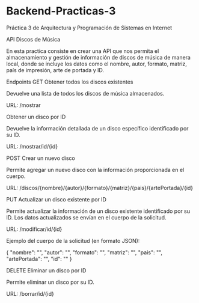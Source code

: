 # Backend-Practicas-3

Práctica 3 de Arquitectura y Programación de Sistemas en Internet

API Discos de Música

En esta practica consiste en crear una API que nos permita el almacenamiento y gestión de información de discos de música de manera local, donde se incluye los datos como el nombre, autor, formato, matriz, país de impresión, arte de portada y ID.

Endpoints 
GET
Obtener todos los discos existentes

Devuelve una lista de todos los discos de música almacenados.

URL: /mostrar

Obtener un disco por ID

Devuelve la información detallada de un disco específico identificado por su ID.

URL: /mostrar/id/{id}


POST
Crear un nuevo disco

Permite agregar un nuevo disco con la información proporcionada en el cuerpo.

URL: /discos/{nombre}/{autor}/{formato}/{matriz}/{pais}/{artePortada}/{id}


PUT
Actualizar un disco existente por ID

Permite actualizar la información de un disco existente identificado por su ID. Los datos actualizados se envían en el cuerpo de la solicitud.

URL: /modificar/id/{id}

Ejemplo del cuerpo de la solicitud (en formato JSON):

{
  "nombre": "",
  "autor": "",
  "formato": "",
  "matriz": "",
  "pais": "",
  "artePortada": "",
  "id": ""
}


DELETE
Eliminar un disco por ID

Permite eliminar un disco por su ID.

URL: /borrar/id/{id}
